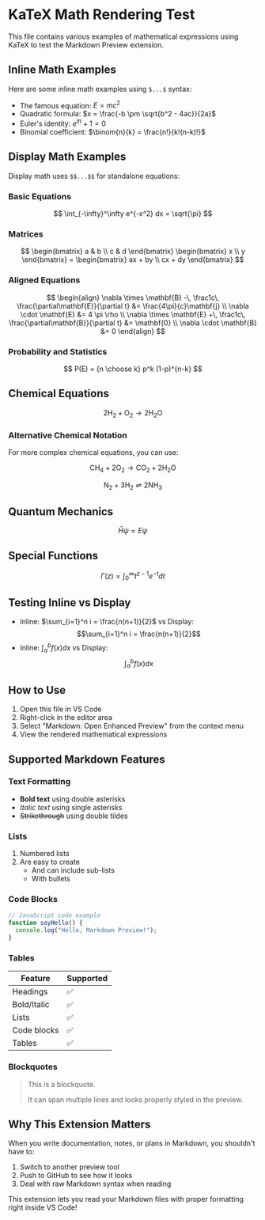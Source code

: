 # KaTeX Math Rendering Test

This file contains various examples of mathematical expressions using KaTeX to test the Markdown Preview extension.

## Inline Math Examples

Here are some inline math examples using `$...$` syntax:

- The famous equation: $E = mc^2$
- Quadratic formula: $x = \frac{-b \pm \sqrt{b^2 - 4ac}}{2a}$
- Euler's identity: $e^{i\pi} + 1 = 0$
- Binomial coefficient: $\binom{n}{k} = \frac{n!}{k!(n-k)!}$

## Display Math Examples

Display math uses `$$...$$` for standalone equations:

### Basic Equations

$$
\int_{-\infty}^\infty e^{-x^2} dx = \sqrt{\pi}
$$

### Matrices

$$
\begin{bmatrix}
    a & b \\
    c & d
\end{bmatrix}
\begin{bmatrix}
    x \\
    y
\end{bmatrix} =
\begin{bmatrix}
    ax + by \\
    cx + dy
\end{bmatrix}
$$

### Aligned Equations

$$
\begin{align}
    \nabla \times \mathbf{B} -\, \frac1c\, \frac{\partial\mathbf{E}}{\partial t} &= \frac{4\pi}{c}\mathbf{j} \\
    \nabla \cdot \mathbf{E} &= 4 \pi \rho \\
    \nabla \times \mathbf{E} +\, \frac1c\, \frac{\partial\mathbf{B}}{\partial t} &= \mathbf{0} \\
    \nabla \cdot \mathbf{B} &= 0
\end{align}
$$

### Probability and Statistics

$$
P(E) = {n \choose k} p^k (1-p)^{n-k}
$$

## Chemical Equations

$$
\text{2H}_2 + \text{O}_2 \rightarrow 2\text{H}_2\text{O}
$$

### Alternative Chemical Notation

For more complex chemical equations, you can use:

$$
\text{CH}_4 + 2\text{O}_2 \rightarrow \text{CO}_2 + 2\text{H}_2\text{O}
$$

$$
\text{N}_2 + 3\text{H}_2 \rightleftharpoons 2\text{NH}_3
$$

## Quantum Mechanics

$$
\hat{H} \psi = E \psi
$$

## Special Functions

$$
\Gamma(z) = \int_0^\infty t^{z-1}e^{-t}dt
$$

## Testing Inline vs Display

- Inline: $\sum_{i=1}^n i = \frac{n(n+1)}{2}$ vs Display: $$\sum_{i=1}^n i = \frac{n(n+1)}{2}$$
- Inline: $\int_a^b f(x) dx$ vs Display: $$\int_a^b f(x) dx$$

## How to Use

1. Open this file in VS Code
2. Right-click in the editor area
3. Select "Markdown: Open Enhanced Preview" from the context menu
4. View the rendered mathematical expressions

## Supported Markdown Features

### Text Formatting

- **Bold text** using double asterisks
- *Italic text* using single asterisks
- ~~Strikethrough~~ using double tildes

### Lists

1. Numbered lists
2. Are easy to create
   - And can include sub-lists
   - With bullets

### Code Blocks

```javascript
// JavaScript code example
function sayHello() {
  console.log("Hello, Markdown Preview!");
}
```

### Tables

| Feature     | Supported |
|-------------|-----------|
| Headings    | ✅        |
| Bold/Italic | ✅        |
| Lists       | ✅        |
| Code blocks | ✅        |
| Tables      | ✅        |

### Blockquotes

> This is a blockquote.
> 
> It can span multiple lines and looks properly styled in the preview.

## Why This Extension Matters

When you write documentation, notes, or plans in Markdown, you shouldn't have to:
1. Switch to another preview tool
2. Push to GitHub to see how it looks
3. Deal with raw Markdown syntax when reading

This extension lets you read your Markdown files with proper formatting right inside VS Code! 